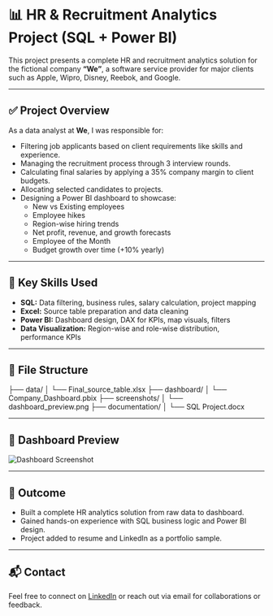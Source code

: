 # 📊 HR & Recruitment Analytics Project (SQL + Power BI)

This project presents a complete HR and recruitment analytics solution for the fictional company **“We”**, a software service provider for major clients such as Apple, Wipro, Disney, Reebok, and Google.

---

## ✅ Project Overview

As a data analyst at **We**, I was responsible for:

- Filtering job applicants based on client requirements like skills and experience.
- Managing the recruitment process through 3 interview rounds.
- Calculating final salaries by applying a 35% company margin to client budgets.
- Allocating selected candidates to projects.
- Designing a Power BI dashboard to showcase:
  - New vs Existing employees
  - Employee hikes
  - Region-wise hiring trends
  - Net profit, revenue, and growth forecasts
  - Employee of the Month
  - Budget growth over time (+10% yearly)

---

## 🧠 Key Skills Used

- **SQL:** Data filtering, business rules, salary calculation, project mapping
- **Excel:** Source table preparation and data cleaning
- **Power BI:** Dashboard design, DAX for KPIs, map visuals, filters
- **Data Visualization:** Region-wise and role-wise distribution, performance KPIs

---

## 📁 File Structure

├── data/
│ └── Final_source_table.xlsx
├── dashboard/
│ └── Company_Dashboard.pbix
├── screenshots/
│ └── dashboard_preview.png
├── documentation/
│ └── SQL Project.docx


---

## 📸 Dashboard Preview

![Dashboard Screenshot](./screenshots/dashboard_preview.png)

---

## 📌 Outcome

- Built a complete HR analytics solution from raw data to dashboard.
- Gained hands-on experience with SQL business logic and Power BI design.
- Project added to resume and LinkedIn as a portfolio sample.

---

## 📬 Contact

Feel free to connect on [LinkedIn]([https://linkedin.com/](https://www.linkedin.com/in/aaqibhu55ain/)) or reach out via email for collaborations or feedback.

